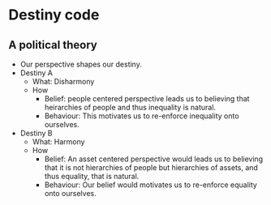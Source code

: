 # Destiny code 
## A political theory

- Our perspective shapes our destiny. 
- Destiny A 
  - What: Disharmony
  - How
    - Belief: people centered perspective leads us to believing that heirarchies of people and thus inequality is natural.
    - Behaviour: This motivates us to re-enforce inequality onto ourselves. 
- Destiny B 
  - What: Harmony
  - How
    - Belief: An asset centered perspective would leads us to believing that it is not hierarchies of people but hierarchies of assets, and thus equality, that is natural.
    - Behaviour: Our belief would motivates us to re-enforce equality onto ourselves. 
